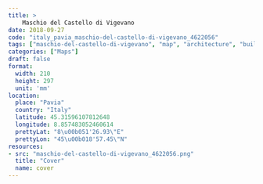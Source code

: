 ```yaml
---
title: > 
    Maschio del Castello di Vigevano
date: 2018-09-27
code: "italy_pavia_maschio-del-castello-di-vigevano_4622056"
tags: ["maschio-del-castello-di-vigevano", "map", "architecture", "buildings", "Pavia", "Italy"]
categories: ["Maps"]
draft: false
format:
  width: 210
  height: 297
  unit: 'mm'
location:
  place: "Pavia"
  country: "Italy"
  latitude: 45.31596107812648
  longitude: 8.857483052460614
  prettyLat: "8\u00b051'26.93\"E"
  prettyLon: "45\u00b018'57.45\"N"
resources:
- src: "maschio-del-castello-di-vigevano_4622056.png"
  title: "Cover"
  name: cover
---
```

